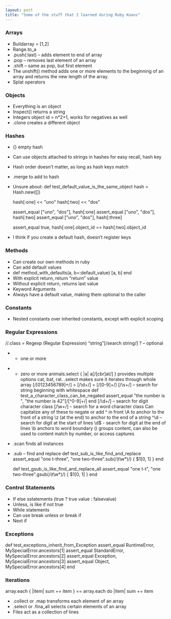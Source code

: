 ```yaml
---
layout: post
title: "Some of the stuff that I learned during Ruby Koans"
---
```

### Arrays
- Buildarray = [1,2]
- Range.to_a
- .push(:last) – adds element to end of array
- .pop – removes last element of an array
- .shift – same as pop, but first element
- The unshift() method adds one or more elements to the beginning of an array and returns the new length of the array.
- Splat operators
### Objects
- Everything is an object
- Inspect() returns a string
- Integers object id = n*2+1, works for negatives as well
- .clone creates a different object
### Hashes
- {} empty hash
- Can use objects attached to strings in hashes for easy recall, hash key
- Hash order doesn’t matter, as long as hash keys match
- .merge to add to hash
- Unsure about:
  def test_default_value_is_the_same_object
    hash = Hash.new([])
 
    hash[:one] << "uno"
    hash[:two] << "dos"
 
    assert_equal ["uno", "dos"], hash[:one]
    assert_equal ["uno", "dos"], hash[:two]
    assert_equal ["uno", "dos"], hash[:three]
 
    assert_equal true, hash[:one].object_id == hash[:two].object_id
- I think if you create a default hash, doesn’t register keys
 
### Methods
 
- Can create our own methods in ruby
- Can add default values
- def method_with_defaults(a, b=:default_value)
    [a, b]
  end
- With explicit return, return “return” value
- Without explicit return, returns last value
- Keyword Arguments
- Always have a default value, making them optional to the caller

### Constants
- Nested constants over inherited constants, except with explicit scoping
 
### Regular Expressions
 
//.class = Regexp (Regular Expression)
“string”[/search string/]
? – optional
+ - one or more
* - zero or more
animals.select { |a| a[/[cbr]at/] }
provides multiple options cat, bat, rat.
.select makes sure it iterates through whole array
[/[0123456789]+/] = [/\d+/] = [/[0-9]+/]
[/\s+/] – search for string beginning with whitespace
  def test_a_character_class_can_be_negated
    assert_equal "the number is ", "the number is 42"[/[^0-9]+/]
  end
[/\d+/] – search for digit character class
[/\w+/] – search for a word character class
Can capitalize any of these to negate or add ^ in front 
\A to anchor to the front of a string
\z (at the end) to anchor to the end of a string
^\d – search for digit at the start of lines
\d$ - search for digit at the end of lines
\b anchors to word boundary
() groups content, can also be used to content match by number, or access captures
- .scan finds all instances
- .sub – find and replace
  def test_sub_is_like_find_and_replace
    assert_equal "one t-three", "one two-three".sub(/(t\w*)/) { $1[0, 1] }
  end
 
  def test_gsub_is_like_find_and_replace_all
    assert_equal "one t-t", "one two-three".gsub(/(t\w*)/) { $1[0, 1] }
  end
 
### Control Statements
 
- If else sstatements
(true ? true value : falsevalue)
- Unless, is like if not true
- While statements
- Can use break unless or break if
- Next if
 
### Exceptions
  def test_exceptions_inherit_from_Exception
    assert_equal RuntimeError, MySpecialError.ancestors[1]
    assert_equal StandardError, MySpecialError.ancestors[2]
    assert_equal Exception, MySpecialError.ancestors[3]
    assert_equal Object, MySpecialError.ancestors[4]
  end
 
### Iterations
 
array.each { |item| sum += item } == array.each do |item|
      								sum += item
- .collect or .map transforms each element of an array
- .select or .fina_all selects certain elements of an array
- Files act as a collection of lines
